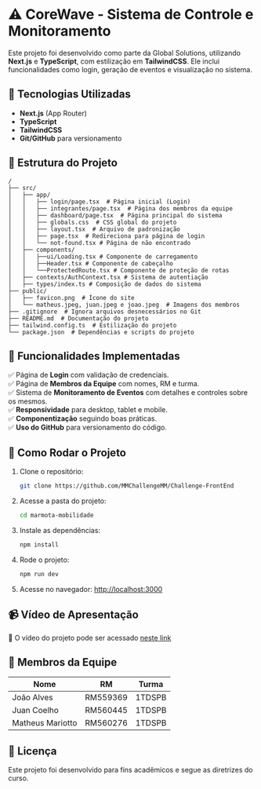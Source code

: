 # ⚠️ CoreWave - Sistema de Controle e Monitoramento
 
Este projeto foi desenvolvido como parte da Global Solutions, utilizando **Next.js** e **TypeScript**, com estilização em **TailwindCSS**. Ele inclui funcionalidades como login, geração de eventos e visualização no sistema.
 
## 🚀 Tecnologias Utilizadas
- **Next.js** (App Router)
- **TypeScript**
- **TailwindCSS**
- **Git/GitHub** para versionamento

## 📌 Estrutura do Projeto
 
```
/
├── src/
│   ├── app/
│   │   ├── login/page.tsx  # Página inicial (Login)
│   │   ├── integrantes/page.tsx  # Página dos membros da equipe
│   │   ├── dashboard/page.tsx  # Página principal do sistema
│   │   ├── globals.css  # CSS global do projeto
│   │   ├── layout.tsx  # Arquivo de padronização
│   │   ├── page.tsx  # Redireciona para página de login
│   │   └── not-found.tsx # Página de não encontrado
│   ├── components/
│   │   ├──ui/Loading.tsx # Componente de carregamento
│   │   ├──Header.tsx # Componente de cabeçalho
│   │   └──ProtectedRoute.tsx # Componente de proteção de rotas
│   ├── contexts/AuthContext.tsx # Sistema de autentiação
│   ├── types/index.ts # Composição de dados do sistema
├── public/
│   ├── favicon.png  # Ícone do site
│   └── matheus.jpeg, juan.jpeg e joao.jpeg  # Imagens dos membros
├── .gitignore  # Ignora arquivos desnecessários no Git
├── README.md  # Documentação do projeto
├── tailwind.config.ts  # Estilização do projeto
└── package.json  # Dependências e scripts do projeto
```
 
## 📢 Funcionalidades Implementadas
✅ Página de **Login** com validação de credenciais.  
✅ Página de **Membros da Equipe** com nomes, RM e turma.  
✅ Sistema de **Monitoramento de Eventos** com detalhes e controles sobre os mesmos.   
✅ **Responsividade** para desktop, tablet e mobile.  
✅ **Componentização** seguindo boas práticas.  
✅ **Uso do GitHub** para versionamento do código.  
 

 ## 🔧 Como Rodar o Projeto
 
1. Clone o repositório:
   ```bash
   git clone https://github.com/MMChallengeMM/Challenge-FrontEnd
   ```
 
2. Acesse a pasta do projeto:
   ```bash
   cd marmota-mobilidade
   ```
 
3. Instale as dependências:
   ```bash
   npm install
   ```
 
4. Rode o projeto:
   ```bash
   npm run dev
   ```
 
5. Acesse no navegador: [http://localhost:3000](http://localhost:3000)
 
## 📹 Vídeo de Apresentação
🎥 O vídeo do projeto pode ser acessado [neste link](https://youtu.be/-D-UW-Wjeiw)


## 👥 Membros da Equipe
| Nome         | RM       | Turma   |
|-------------|---------|--------|
| João Alves  | RM559369 | 1TDSPB |
| Juan Coelho | RM560445 | 1TDSPB |
| Matheus Mariotto    | RM560276 | 1TDSPB |
 
## 📜 Licença
Este projeto foi desenvolvido para fins acadêmicos e segue as diretrizes do curso.